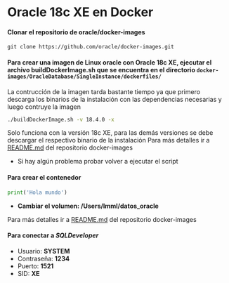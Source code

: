 # Oracle 18c XE en Docker

#### Clonar el repositorio de oracle/docker-images

    git clone https://github.com/oracle/docker-images.git

#### Para crear una imagen de Linux oracle con Oracle 18c XE, ejecutar el archivo buildDockerImage.sh que se encuentra en el directorio `docker-images/OracleDatabase/SingleInstance/dockerfiles/`
La contrucción de la imagen tarda bastante tiempo ya que primero descarga los binarios de la instalación con las dependencias necesarias y luego contruye la imagen 

``` sh
./buildDockerImage.sh -v 18.4.0 -x
```
Solo funciona con la versión 18c XE, para las demás versiones se debe descargar el respectivo binario de la instalación 
Para más detalles ir a [README.md](https://github.com/oracle/docker-images/blob/master/OracleDatabase/SingleInstance/README.md) del repositorio docker-images
* Si hay algún problema probar volver a ejecutar el script
#### Para crear el contenedor
``` py
print('Hola mundo')
```
* **Cambiar el volumen: /Users/lmml/datos_oracle**

Para más detalles ir a [README.md](https://github.com/oracle/docker-images/blob/master/OracleDatabase/SingleInstance/README.md) del repositorio docker-images

#### Para conectar a *SQLDeveloper* 

* Usuario: **SYSTEM** 
* Contraseña: **1234** 
* Puerto: **1521** 
* SID: **XE**

